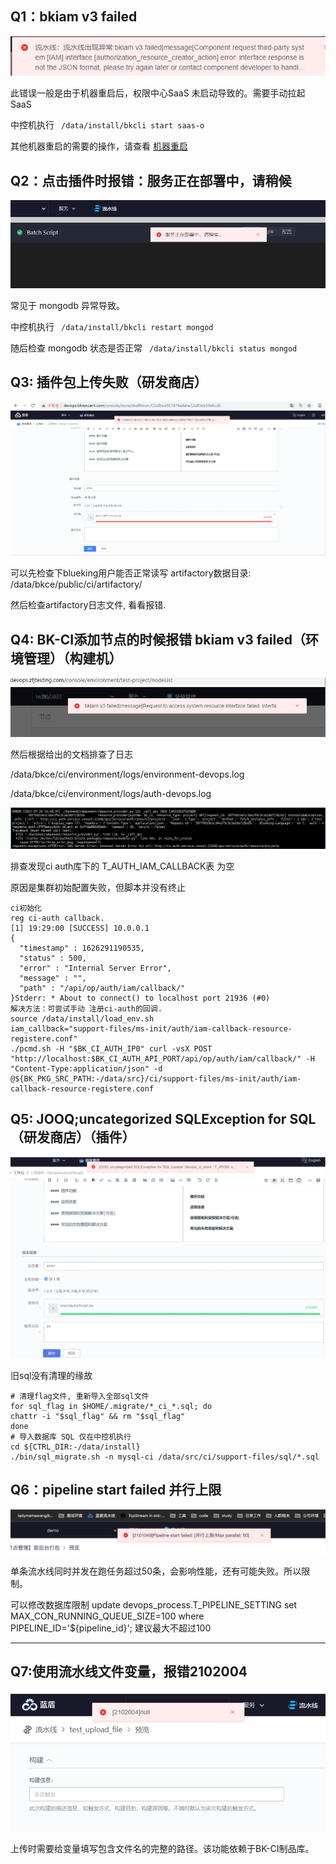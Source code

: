 ## Q1：bkiam v3 failed

![](../../assets/bkiam_failed.png)

此错误一般是由于机器重启后，权限中心SaaS 未启动导致的。需要手动拉起 SaaS

中控机执行 ``` /data/install/bkcli start saas-o```

其他机器重启的需要的操作，请查看  [机器重启](../../../../../DeploymentGuides/6.1/产品白皮书/维护手册/日常维护/host_reboot.md) 



## Q2：点击插件时报错：服务正在部署中，请稍候

![](../../assets/touch_plugin.png)

常见于 mongodb 异常导致。

中控机执行 ``` /data/install/bkcli restart mongod```

随后检查 mongodb 状态是否正常  ``` /data/install/bkcli status mongod```



## Q3: 插件包上传失败（研发商店）

![](../../assets/image-20220301101202-iJWQt.png)

可以先检查下blueking用户能否正常读写 artifactory数据目录: /data/bkce/public/ci/artifactory/

然后检查artifactory日志文件, 看看报错.



## Q4: BK-CI添加节点的时候报错 bkiam v3 failed（环境管理）（构建机）

![](../../assets/image-20220301101202-MyIAk.png)

然后根据给出的文档排查了日志

/data/bkce/ci/environment/logs/environment-devops.log

/data/bkce/ci/environment/logs/auth-devops.log

![](../../assets/image-20220301101202-GyIic.png)

排查发现ci auth库下的 T\_AUTH\_IAM\_CALLBACK表 为空

原因是集群初始配置失败，但脚本并没有终止

```
ci初始化
reg ci-auth callback.
[1] 19:29:00 [SUCCESS] 10.0.0.1
{
  "timestamp" : 1626291190535,
  "status" : 500,
  "error" : "Internal Server Error",
  "message" : "",
  "path" : "/api/op/auth/iam/callback/"
}Stderr: * About to connect() to localhost port 21936 (#0)
解决方法：可尝试手动 注册ci-auth的回调.
source /data/install/load_env.sh
iam_callback="support-files/ms-init/auth/iam-callback-resource-registere.conf"
./pcmd.sh -H "$BK_CI_AUTH_IP0" curl -vsX POST "http://localhost:$BK_CI_AUTH_API_PORT/api/op/auth/iam/callback/" -H "Content-Type:application/json" -d @${BK_PKG_SRC_PATH:-/data/src}/ci/support-files/ms-init/auth/iam-callback-resource-registere.conf
```



## Q5: JOOQ;uncategorized SQLException for SQL（研发商店）（插件）

![](../../assets/image-20220301101202-rtxbB.png)

旧sql没有清理的缘故

```
# 清理flag文件, 重新导入全部sql文件
for sql_flag in $HOME/.migrate/*_ci_*.sql; do
chattr -i "$sql_flag" && rm "$sql_flag"
done
# 导入数据库 SQL 仅在中控机执行
cd ${CTRL_DIR:-/data/install}
./bin/sql_migrate.sh -n mysql-ci /data/src/ci/support-files/sql/*.sql
```



## Q6：pipeline start failed 并行上限

![](../../assets/max_parallel_view.png)

单条流水线同时并发在跑任务超过50条，会影响性能，还有可能失败。所以限制。



可以修改数据库限制
update devops_process.T_PIPELINE_SETTING set MAX_CON_RUNNING_QUEUE_SIZE=100 where PIPELINE_ID='${pipeline_id}'; 
建议最大不超过100

---

## Q7:使用流水线文件变量，报错2102004

![](../../assets/var_error_2102004.png)

上传时需要给变量填写包含文件名的完整的路径。该功能依赖于BK-CI制品库。